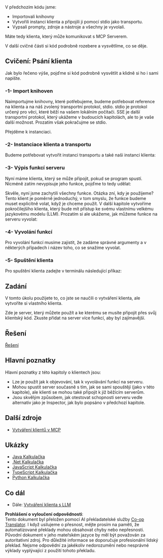 <!--
CO_OP_TRANSLATOR_METADATA:
{
  "original_hash": "4cc245e2f4ea5db5e2b8c2cd1dadc4b4",
  "translation_date": "2025-07-13T18:20:04+00:00",
  "source_file": "03-GettingStarted/02-client/README.md",
  "language_code": "cs"
}
-->
V předchozím kódu jsme:

- Importovali knihovny
- Vytvořili instanci klienta a připojili ji pomocí stdio jako transportu.
- Vypsali prompty, zdroje a nástroje a všechny je vyvolali.

Máte tedy klienta, který může komunikovat s MCP Serverem.

V další cvičné části si kód podrobně rozebere a vysvětlíme, co se děje.

## Cvičení: Psání klienta

Jak bylo řečeno výše, pojďme si kód podrobně vysvětlit a klidně si ho i sami napište.

### -1- Import knihoven

Naimportujme knihovny, které potřebujeme, budeme potřebovat reference na klienta a na náš zvolený transportní protokol, stdio. stdio je protokol určený pro věci, které běží na vašem lokálním počítači. SSE je další transportní protokol, který ukážeme v budoucích kapitolách, ale to je vaše další možnost. Prozatím však pokračujme se stdio.

Přejděme k instanciaci.

### -2- Instanciace klienta a transportu

Budeme potřebovat vytvořit instanci transportu a také naši instanci klienta:

### -3- Výpis funkcí serveru

Nyní máme klienta, který se může připojit, pokud se program spustí. Nicméně zatím nevypisuje jeho funkce, pojďme to tedy udělat:

Skvěle, nyní jsme zachytili všechny funkce. Otázka zní, kdy je použijeme? Tento klient je poměrně jednoduchý, v tom smyslu, že funkce budeme muset explicitně volat, když je chceme použít. V další kapitole vytvoříme pokročilejšího klienta, který bude mít přístup ke svému vlastnímu velkému jazykovému modelu (LLM). Prozatím si ale ukážeme, jak můžeme funkce na serveru vyvolat:

### -4- Vyvolání funkcí

Pro vyvolání funkcí musíme zajistit, že zadáme správné argumenty a v některých případech i název toho, co se snažíme vyvolat.

### -5- Spuštění klienta

Pro spuštění klienta zadejte v terminálu následující příkaz:

## Zadání

V tomto úkolu použijete to, co jste se naučili o vytváření klienta, ale vytvoříte si vlastního klienta.

Zde je server, který můžete použít a ke kterému se musíte připojit přes svůj klientský kód. Zkuste přidat na server více funkcí, aby byl zajímavější.

## Řešení

[Řešení](./solution/README.md)

## Hlavní poznatky

Hlavní poznatky z této kapitoly o klientech jsou:

- Lze je použít jak k objevování, tak k vyvolávání funkcí na serveru.
- Mohou spustit server současně s tím, jak se sami spouštějí (jako v této kapitole), ale klienti se mohou také připojit k již běžícím serverům.
- Jsou skvělým způsobem, jak otestovat schopnosti serveru vedle alternativ jako je Inspector, jak bylo popsáno v předchozí kapitole.

## Další zdroje

- [Vytváření klientů v MCP](https://modelcontextprotocol.io/quickstart/client)

## Ukázky

- [Java Kalkulačka](../samples/java/calculator/README.md)
- [.Net Kalkulačka](../../../../03-GettingStarted/samples/csharp)
- [JavaScript Kalkulačka](../samples/javascript/README.md)
- [TypeScript Kalkulačka](../samples/typescript/README.md)
- [Python Kalkulačka](../../../../03-GettingStarted/samples/python)

## Co dál

- Dále: [Vytváření klienta s LLM](../03-llm-client/README.md)

**Prohlášení o vyloučení odpovědnosti**:  
Tento dokument byl přeložen pomocí AI překladatelské služby [Co-op Translator](https://github.com/Azure/co-op-translator). I když usilujeme o přesnost, mějte prosím na paměti, že automatizované překlady mohou obsahovat chyby nebo nepřesnosti. Původní dokument v jeho mateřském jazyce by měl být považován za autoritativní zdroj. Pro důležité informace se doporučuje profesionální lidský překlad. Nejsme odpovědní za jakékoliv nedorozumění nebo nesprávné výklady vyplývající z použití tohoto překladu.